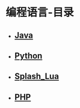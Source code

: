 # 编程语言-目录
* ## [Java](Java.md)

* ## [Python](Python.md)

* ## [Splash_Lua](Splash_Lua.md)

* ## [PHP](PHP.md)

